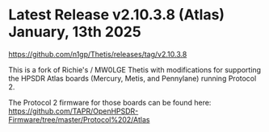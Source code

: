 # Latest Release v2.10.3.8 (Atlas) January, 13th 2025
https://github.com/n1gp/Thetis/releases/tag/v2.10.3.8

This is a fork of Richie's / MW0LGE Thetis with modifications
for supporting the HPSDR Atlas boards (Mercury, Metis, and Pennylane)
running Protocol 2.

The Protocol 2 firmware for those boards can be found here:
https://github.com/TAPR/OpenHPSDR-Firmware/tree/master/Protocol%202/Atlas

